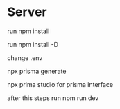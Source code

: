 # Server
run npm install

run npm install -D

change .env 

npx prisma generate  

npx prima studio 
for prisma interface

after this steps run npm run dev
